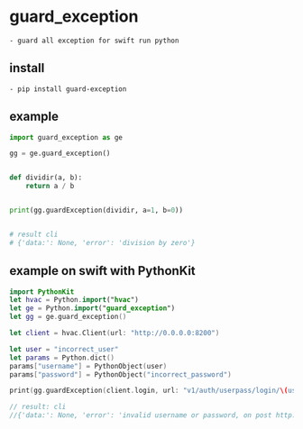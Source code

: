 # guard_exception
    - guard all exception for swift run python

## install
    - pip install guard-exception


## example
```python
import guard_exception as ge

gg = ge.guard_exception()


def dividir(a, b):
    return a / b


print(gg.guardException(dividir, a=1, b=0))


# result cli
# {'data:': None, 'error': 'division by zero'}

```


## example on swift with PythonKit
```swift
import PythonKit
let hvac = Python.import("hvac")
let ge = Python.import("guard_exception")
let gg = ge.guard_exception()

let client = hvac.Client(url: "http://0.0.0.0:8200")

let user = "incorrect_user"
let params = Python.dict()
params["username"] = PythonObject(user)
params["password"] = PythonObject("incorrect_password")

print(gg.guardException(client.login, url: "v1/auth/userpass/login/\(user)", use_token: true, json: params))

// result: cli
//{'data:': None, 'error': 'invalid username or password, on post http://0.0.0.0:8200/v1/auth/userpass/login/incorrect_user'}
```